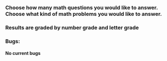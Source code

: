 ### Choose how many math questions you would like to answer. Choose what kind of math problems you would like to answer. 
### Results are graded by number grade and letter grade

### Bugs:
#### No current bugs
